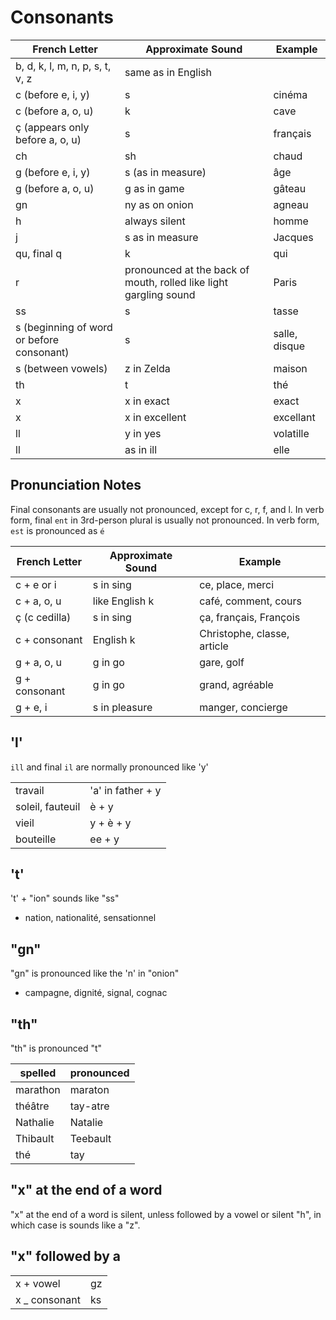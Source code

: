 # Consonants

| French Letter                             | Approximate Sound                                                 | Example       |
|-------------------------------------------|-------------------------------------------------------------------|---------------|
| b, d, k, l, m, n, p, s, t, v, z           | same as in English                                                |               |
| c (before e, i, y)                        | s                                                                 | cinéma        |
| c (before a, o, u)                        | k                                                                 | cave          |
| ç (appears only before a, o, u)           | s                                                                 | français      |
| ch                                        | sh                                                                | chaud         |
| g (before e, i, y)                        | s (as in measure)                                                 | âge           |
| g (before a, o, u)                        | g as in game                                                      | gâteau        |
| gn                                        | ny as on onion                                                    | agneau        |
| h                                         | always silent                                                     | homme         |
| j                                         | s as in measure                                                   | Jacques       |
| qu, final q                               | k                                                                 | qui           |
| r                                         | pronounced at the back of mouth, rolled like light gargling sound | Paris         |
| ss                                        | s                                                                 | tasse         |
| s (beginning of word or before consonant) | s                                                                 | salle, disque |
| s (between vowels)                        | z in Zelda                                                        | maison        |
| th                                        | t                                                                 | thé           |
| x                                         | x in exact                                                        | exact         |
| x                                         | x in excellent                                                    | excellant     |
| ll                                        | y in yes                                                          | volatille     |
| ll                                        | as in ill                                                         | elle          |

## Pronunciation Notes

Final consonants are usually not pronounced, except for c, r, f, and l.
In verb form, final `ent` in 3rd-person plural is usually not pronounced.
In verb form, `est` is pronounced as `é`

| French Letter | Approximate Sound | Example                     |
|---------------|-------------------|-----------------------------|
| c + e or i    | s in sing         | ce, place, merci            |
| c + a, o, u   | like English k    | café, comment, cours        |
| ç (c cedilla) | s in sing         | ça, français, François      |
| c + consonant | English k         | Christophe, classe, article |
| g + a, o, u   | g in go           | gare, golf                  |
| g + consonant | g in go           | grand, agréable             |
| g + e, i      | s in pleasure     | manger, concierge           |

## 'l'

`ill` and final `il` are normally pronounced like 'y'

|                  |                   |
|------------------|-------------------|
| travail          | 'a' in father + y |
| soleil, fauteuil | è + y             |
| vieil            | y + è + y         |
| bouteille        | ee + y            |

## 't'

't' + "ion" sounds like "ss"

* nation, nationalité, sensationnel

## "gn"

"gn" is pronounced like the 'n' in "onion"

* campagne, dignité, signal, cognac

## "th"

"th" is pronounced "t"

| spelled  | pronounced |
|----------|------------|
| marathon | maraton    |
| théâtre  | tay-atre   |
| Nathalie | Natalie    |
| Thibault | Teebault   |
| thé      | tay        |

## "x" at the end of a word

"x" at the end of a word is silent, unless followed by a vowel or silent "h",
in which case is sounds like a "z".

## "x" followed by a

|               |     |
|---------------|-----|
| x + vowel     | gz  |
| x _ consonant | ks  |

